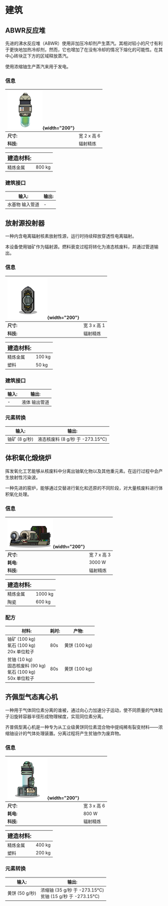 # 建筑
## ABWR反应堆
先进的沸水反应堆（ABWR）使用非加压冷却剂产生蒸汽。其相对较小的尺寸有利于更快地加热冷却剂，然而，它也增加了在没有冷却的情况下熔化的可能性。在其中心砖块正下方的区域释放蒸汽。

使用浓缩铀生产蒸汽来用于发电。
### 信息
| ![LightReactor](/assets/images/buildings/LightReactor.png){width="200"} | |
|-|-|
|**尺寸:** | 宽 2 x 高 6|
|**科技:**| 辐射精炼|

|**<font size="+1">建造材料:</font>**| |
|-|-|
|精炼金属|800 kg|

### 建筑接口
|输入:|输出:|
|-|-|
|水基物 输入管道|-|


## 放射源投射器
一种内含电离辐射核素放射性源，运行时持续释放穿透性电离辐射。

本设备使用铀矿作为辐射源。燃料衰变过程将转化为液态核废料，并通过管道输出。
### 信息
| ![HepProjector](/assets/images/buildings/HepProjector.png){width="200"} | |
|-|-|
|**尺寸:** | 宽 3 x 高 1|
|**科技:**| 辐射精炼|

|**<font size="+1">建造材料:</font>**| |
|-|-|
|精炼金属|100 kg|
|塑料|50 kg|

### 建筑接口
|输入:|输出:|
|-|-|
|-|液体 输出管道|

### 元素转换
|输入:|输出:|
|-|-|
|铀矿 (8 g/秒)<br>|液态核废料 (8 g/秒 于 -273.15°C)<br>|



## 体积氧化煅烧炉
挥发氧化工艺能够从核废料中分离出铀氧化物以及其他重元素。在运行过程中会产生放射性污染波。

一种先进的窑炉，能够通过交替进行氧化和还原的不同阶段，对大量核废料进行体积氧化处理。
### 信息
| ![HepCalcinator](/assets/images/buildings/HepCalcinator.png){width="200"} | |
|-|-|
|**尺寸:** | 宽 7 x 高 3|
|**耗电:**| 3000 W|
|**科技:**| 辐射精炼|

|**<font size="+1">建造材料:</font>**| |
|-|-|
|精炼金属|1000 kg|
|陶瓷|600 kg|

### 配方
|材料:| 耗时: | 产物:|
|-|-|-|
|铀矿 (100 kg)<br>氧石 (100 kg)<br>20x 单位粒子<br>|80s|黄饼 (100 kg)<br>|
|贫铀 (10 kg)<br>固态核废料 (90 kg)<br>氧石 (100 kg)<br>50x 单位粒子<br>|80s|黄饼 (100 kg)<br>|



## 齐佩型气态离心机
一种用于气体同位素分离的谁被，通过向心力加速分子运动，使不同质量的气体粒子沿旋转容器半径形成物理梯度，实现同位素分离。

齐普佩型离心机是一种专为从工业级黄饼同位素混合物中提纯稀有裂变材料——浓缩铀设计的气体处理装置。分离过程将产生贫铀作为废弃物。
### 信息
| ![HepCentrifuge](/assets/images/buildings/HepCentrifuge.png){width="200"} | |
|-|-|
|**尺寸:** | 宽 3 x 高 6|
|**耗电:**| 800 W|
|**科技:**| 辐射精炼|

|**<font size="+1">建造材料:</font>**| |
|-|-|
|精炼金属|400 kg|
|塑料|200 kg|

### 元素转换
|输入:|输出:|
|-|-|
|黄饼 (50 g/秒)<br>|浓缩铀 (35 g/秒 于 -273.15°C)<br>贫铀 (15 g/秒 于 -273.15°C)<br>|



